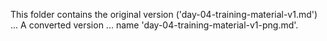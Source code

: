 This folder contains the original version ('day-04-training-material-v1.md') ...
A converted version ... name 'day-04-training-material-v1-png.md'.